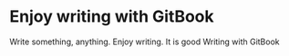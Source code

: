 # Enjoy writing with GitBook

Write something, anything.
Enjoy writing.
It is good Writing with GitBook